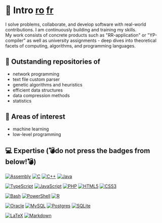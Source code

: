 # 💫 Intro [ro](./README_RO.md) [fr](./README_FR.md)

<p>I solve problems, collaborate, and develop software with real-world contributions. I am continuously building and training my skills. <br> My work consists of concrete products such as "RR-application" or "YP-compiler" as well as university assignments - deep dives into theoretical facets of computing, algorithms, and programming languages.</p>

## 🌱 Outstanding repositories of
- network programming
- text file custom parser
- genetic algorithms and heuristics
- efficient data structures
- data compression methods
- statistics

## 🔭 Areas of interest
- machine learning
- low-level programming

## 💻 Expertise (💣do not press the badges from below!💣)

[![Assembly](https://img.shields.io/badge/_-ASM-E0E1DD.svg?style=for-the-badge&logo=assemblyscript&logoColor=black)](#)
[![C](https://img.shields.io/badge/c-E0E1DD.svg?style=for-the-badge&logo=c&logoColor=black)](https://github.com/petru-braha/RR-application)
[![C++](https://img.shields.io/badge/c++-E0E1DD.svg?style=for-the-badge&logo=c%2B%2B&logoColor=black)](https://github.com/petru-braha/YP-compiler)
[![Java](https://img.shields.io/badge/java-E0E1DD.svg?style=for-the-badge&logo=openjdk&logoColor=black)](https://github.com/petru-braha/class-java)

[![TypeScript](https://img.shields.io/badge/typescript-778DA9.svg?style=for-the-badge&logo=typescript&logoColor=black)](https://github.com/E3-GiftHub/GiftHub)
[![JavaScript](https://img.shields.io/badge/JavaScript-778DA9?style=for-the-badge&logo=javascript&logoColor=black)](https://github.com/leftercosmin/TidyTogether)
[![PHP](https://img.shields.io/badge/php-778DA9.svg?style=for-the-badge&logo=php&logoColor=black)](https://github.com/leftercosmin/TidyTogether)
[![HTML5](https://img.shields.io/badge/html5-778DA9.svg?style=for-the-badge&logo=html5&logoColor=black)](https://github.com/petru-braha/class-web)
[![CSS3](https://img.shields.io/badge/css3-778DA9.svg?style=for-the-badge&logo=css&logoColor=black)](https://github.com/petru-braha/class-web)

[![Bash](https://img.shields.io/badge/bash_script-415A77.svg?style=for-the-badge&logo=gnu-bash&logoColor=white)](https://github.com/petru-braha/class-os)
[![PowerShell](https://img.shields.io/badge/PowerShell-415A77.svg?style=for-the-badge&logo=powershell&logoColor=white)](#)
[![R](https://img.shields.io/badge/r-415A77.svg?style=for-the-badge&logo=r&logoColor=white)](https://github.com/petru-braha/class-statistics)

[![Oracle](https://custom-icon-badges.demolab.com/badge/Oracle-1B263B?style=for-the-badge&logo=oracle&logoColor=white)](https://github.com/petru-braha/class-db)
[![MySQL](https://img.shields.io/badge/mysql-1B263B.svg?style=for-the-badge&logo=mysql&logoColor=white)](https://github.com/leftercosmin/TidyTogether)
[![Postgres](https://img.shields.io/badge/Postgres-1B263B.svg?style=for-the-badge&logo=postgresql&logoColor=white)](https://github.com/E3-GiftHub/GiftHub)
[![SQLite](https://img.shields.io/badge/SQLite-1B263B.svg?style=for-the-badge&logo=sqlite&logoColor=white)](#)

[![LaTeX](https://img.shields.io/badge/latex-0D1B2A.svg?style=for-the-badge&logo=latex&logoColor=white)](https://github.com/petru-braha/class-genetic)
[![Markdown](https://img.shields.io/badge/markdown-0D1B2A.svg?style=for-the-badge&logo=markdown&logoColor=white)](https://github.com/petru-braha/petru-braha)
